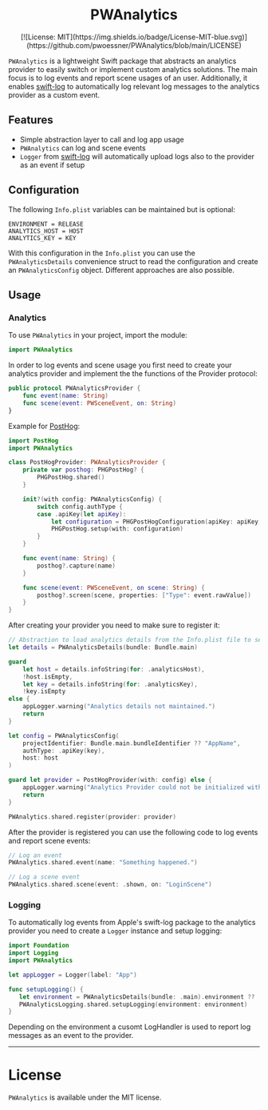 <h1 align="center">
    PWAnalytics
</h1>

<p align="center">
[![License: MIT](https://img.shields.io/badge/License-MIT-blue.svg)](https://github.com/pwoessner/PWAnalytics/blob/main/LICENSE)
</p>


`PWAnalytics` is a lightweight Swift package that abstracts an analytics provider to easily switch or implement custom analytics solutions.
The main focus is to log events and report scene usages of an user. 
Additionally, it enables [swift-log](https://github.com/apple/swift-log) to automatically log relevant log messages to the analytics provider as a custom event.
 
## Features

- Simple abstraction layer to call and log app usage
- `PWAnalytics` can log and scene events
- `Logger` from [swift-log](https://github.com/apple/swift-log) will automatically upload logs also to the provider as an event if setup

## Configuration
The following `Info.plist` variables can be maintained but is optional:
```xcconfig
ENVIRONMENT = RELEASE
ANALYTICS_HOST = HOST
ANALYTICS_KEY = KEY
```

With this configuration in the `Info.plist` you can use the `PWAnalyticsDetails` convenience struct to read the configuration and create an `PWAnalyticsConfig` object. 
Different approaches are also possible.

## Usage

### Analytics
To use `PWAnalytics` in your project, import the module:

```swift
import PWAnalytics
```

In order to log events and scene usage you first need to create your analytics provider and implement the the functions of the Provider protocol:

```swift
public protocol PWAnalyticsProvider {
    func event(name: String)
    func scene(event: PWSceneEvent, on: String)
}
```

Example for [PostHog](https://posthog.com):
```swift
import PostHog
import PWAnalytics

class PostHogProvider: PWAnalyticsProvider {
    private var posthog: PHGPostHog? {
        PHGPostHog.shared()
    }

    init?(with config: PWAnalyticsConfig) {
        switch config.authType {
        case .apiKey(let apiKey):
            let configuration = PHGPostHogConfiguration(apiKey: apiKey, host: "https://" + config.host)
            PHGPostHog.setup(with: configuration)
        }
    }

    func event(name: String) {
        posthog?.capture(name)
    }

    func scene(event: PWSceneEvent, on scene: String) {
        posthog?.screen(scene, properties: ["Type": event.rawValue])
    }
}
```

After creating your provider you need to make sure to register it:
```swift
// Abstraction to load analytics details from the Info.plist file to set the in a `.xcconfig` file
let details = PWAnalyticsDetails(bundle: Bundle.main)

guard
    let host = details.infoString(for: .analyticsHost),
    !host.isEmpty,
    let key = details.infoString(for: .analyticsKey),
    !key.isEmpty
else {
    appLogger.warning("Analytics details not maintained.")
    return
}

let config = PWAnalyticsConfig(
    projectIdentifier: Bundle.main.bundleIdentifier ?? "AppName",
    authType: .apiKey(key),
    host: host
)

guard let provider = PostHogProvider(with: config) else {
    appLogger.warning("Analytics Provider could not be initialized with the config provided.")
    return
}

PWAnalytics.shared.register(provider: provider)
```

After the provider is registered you can use the following code to log events and report scene events:
```swift
// Log an event
PWAnalytics.shared.event(name: "Something happened.")

// Log a scene event
PWAnalytics.shared.scene(event: .shown, on: "LoginScene")
```

### Logging
To automatically log events from Apple's swift-log package to the analytics provider you need to create a `Logger` instance and setup logging:
 ```swift
import Foundation
import Logging
import PWAnalytics

let appLogger = Logger(label: "App")

func setupLogging() {
    let environment = PWAnalyticsDetails(bundle: .main).environment ?? .debug
    PWAnalyticsLogging.shared.setupLogging(environment: environment)
}
```

Depending on the environment a cusomt LogHandler is used to report log messages as an event to the provider.

---
# License
`PWAnalytics` is available under the MIT license.
